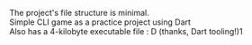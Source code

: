 The project's file structure is minimal.
<br>Simple CLI game as a practice project using Dart
<br>Also has a 4-kilobyte executable file : D (thanks, Dart tooling!)1
